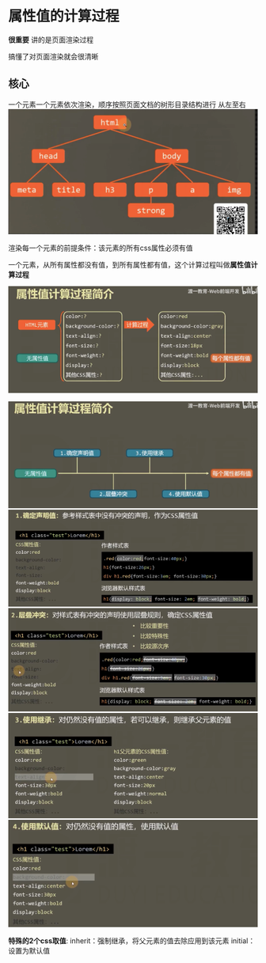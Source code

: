 # 属性值的计算过程
**很重要**
讲的是页面渲染过程

搞懂了对页面渲染就会很清晰

## 核心
一个元素一个元素依次渲染，顺序按照页面文档的树形目录结构进行
从左至右
![](笔记/2020-04-04-23-02-32.png)


渲染每一个元素的前提条件：该元素的所有css属性必须有值

一个元素，从所有属性都没有值，到所有属性都有值，这个计算过程叫做**属性值计算过程**

![](笔记/2020-04-04-23-07-27.png)

![](笔记/2020-04-04-23-07-38.png)
![](笔记/2020-04-04-23-14-22.png)
![](笔记/2020-04-04-23-14-44.png)
![](笔记/2020-04-04-23-15-00.png)
![](笔记/2020-04-04-23-15-34.png)

**特殊的2个css取值**:
inherit：强制继承，将父元素的值去除应用到该元素
initial：设置为默认值
